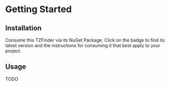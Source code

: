 # Getting Started

## Installation

Consume this TZFinder via its NuGet Package.
Click on the badge to find its latest version and the instructions for consuming it that best apply to your project.

<!--
[![NuGet package](https://img.shields.io/nuget/v/TZFinder.svg)](https://nuget.org/packages/TZFinder)
-->

## Usage

TODO
